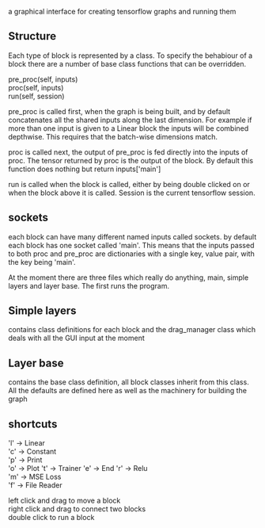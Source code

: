 a graphical interface for creating tensorflow graphs and running them

## Structure

Each type of block is represented by a class. To specify the behabiour of a
block there are a number of base class functions that can be overridden.

pre_proc(self, inputs)   
proc(self, inputs)   
run(self, session)  

pre_proc is called first, when the graph is being built, and by default concatenates all the shared inputs
along the last dimension. For example if more than one input is given to a
Linear block the inputs will be combined depthwise. This requires that the
batch-wise dimensions match.

proc is called next, the output of pre_proc is fed directly into the inputs of
proc. The tensor returned by proc is the output of the block. By default this
function does nothing but return inputs['main']

run is called when the block is called, either by being double clicked on or
when the block above it is called. Session is the current tensorflow session.

## sockets

each block can have many different named inputs called sockets. by default each
block has one socket called 'main'. This means that the inputs passed to both
proc and pre_proc are dictionaries with a single key, value pair, with the key
being 'main'.



At the moment there are three files which really do anything, main, simple
layers and layer base. The first runs the program.

## Simple layers
contains class definitions for each block and the drag_manager class which
deals with all the GUI input at the moment

## Layer base
contains the base class definition, all block classes inherit from this class.
All the defaults are defined here as well as the machinery for building the
graph


## shortcuts

'l' -> Linear  
'c' -> Constant  
'p' -> Print  
'o' -> Plot
't' -> Trainer
'e' -> End
'r' -> Relu  
'm' -> MSE Loss  
'f' -> File Reader  

left click and drag to move a block  
right click and drag to connect two blocks  
double click to run a block  
















